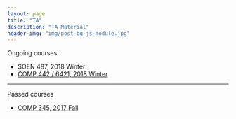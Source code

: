 ```yaml
---
layout: page
title: "TA"
description: "TA Material"
header-img: "img/post-bg-js-module.jpg"
---
```




Ongoing courses

- SOEN 487, 2018 Winter
- [COMP 442 / 6421, 2018 Winter](./w18_comp442)

---

Passed courses

- [COMP 345, 2017 Fall](./f17_comp345)